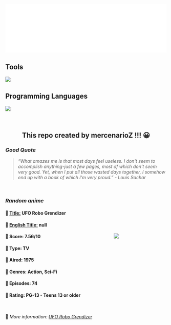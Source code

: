 
<img src="svg/nai.svg" />

<p>
  <h2>Tools</h2>
  <a href="https://skillicons.dev">
    <img src="https://skillicons.dev/icons?i=git,bash,vim,ubuntu,tensorflow,pytorch,docker,raspberrypi" />
  </a>

  <br />

  <h2>Programming Languages</h2>

  <a href="https://skillicons.dev">
    <img src="https://skillicons.dev/icons?i=python,c,cpp" />
  </a>
</p>

<br />

<h2 align="center">This repo created by mercenarioZ !!! 😀</h2>
<h3><i>Good Quote</i></h3>

<blockquote>
<i>
“What amazes me is that most days feel useless. I don't seem to accomplish anything-just a few pages, most of which don't seem very good. Yet, when I put all those wasted days together, I somehow end up with a book of which I'm very proud.” - Louis Sachar
</i>
</blockquote>

<br />

<h3><i>Random anime</i></h3>

<h4>
  <strong>🥭 <u>Title:</u></strong> UFO Robo Grendizer
</h4>

<h4>🌿 <u>English Title:</u> null</h4>

<img align="right" width="165" src=https://cdn.myanimelist.net/images/anime/1440/127558.jpg />

<h4>🌱 Score: 7.56/10</h4>

<h4>🌲 Type: TV</h4>

<h4>🌴 Aired: 1975</h4>

<h4>🌵 Genres: Action, Sci-Fi</h4>

<h4>🥑 Episodes: 74</h4>

<h4>🍏 Rating: PG-13 - Teens 13 or older</h4>

<br />

🍂 *More information: [UFO Robo Grendizer](https://myanimelist.net/anime/1985/UFO_Robo_Grendizer)*
    